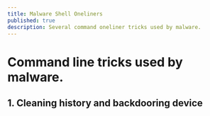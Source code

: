 ```yaml
---
title: Malware Shell Oneliners
published: true
description: Several command oneliner tricks used by malware.
---
```


# Command line tricks used by malware.

## 1. Cleaning history and backdooring device

